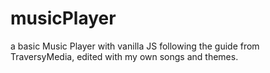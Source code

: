 # musicPlayer
a basic Music Player with vanilla JS following the guide from TraversyMedia, edited with my own songs and themes.
